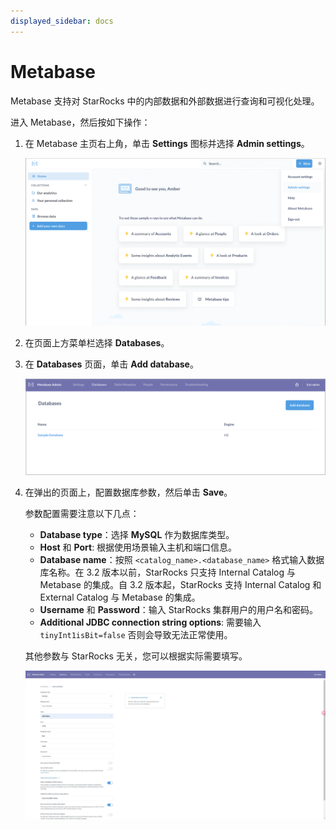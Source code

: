 ```yaml
---
displayed_sidebar: docs
---
```


# Metabase

Metabase 支持对 StarRocks 中的内部数据和外部数据进行查询和可视化处理。

进入 Metabase，然后按如下操作：

1. 在 Metabase 主页右上角，单击 **Settings** 图标并选择 **Admin settings**。

   ![Metabase - Admin settings](../../_assets/Metabase/Metabase_1.png)

2. 在页面上方菜单栏选择 **Databases**。

3. 在 **Databases** 页面，单击 **Add database**。

   ![Metabase - Add database](../../_assets/Metabase/Metabase_2.png)

4. 在弹出的页面上，配置数据库参数，然后单击 **Save**。

   参数配置需要注意以下几点：

   - **Database type**：选择 **MySQL** 作为数据库类型。
   - **Host** 和 **Port**: 根据使用场景输入主机和端口信息。
   - **Database name**：按照 `<catalog_name>.<database_name>` 格式输入数据库名称。在 3.2 版本以前，StarRocks 只支持 Internal Catalog 与 Metabase 的集成。自 3.2 版本起，StarRocks 支持 Internal Catalog 和 External Catalog 与 Metabase 的集成。
   - **Username** 和 **Password**：输入 StarRocks 集群用户的用户名和密码。
   - **Additional JDBC connection string options**: 需要输入 `tinyInt1isBit=false` 否则会导致无法正常使用。

   其他参数与 StarRocks 无关，您可以根据实际需要填写。

   ![Metabase - Configure database](../../_assets/Metabase/Metabase_3.png)
